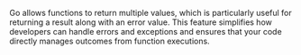 Go allows functions to return multiple values, which is particularly useful for returning a result along with an error value. This feature simplifies how developers can handle errors and exceptions and ensures that your code directly manages outcomes from function executions. 